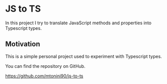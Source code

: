 # JS to TS

In this project I try to translate JavaScript methods and properties into Typescript types.

## Motivation

This is a simple personal project used to experiment with Typescript types.

You can find the repository on GitHub.

https://github.com/mtonini90/js-to-ts
